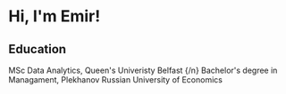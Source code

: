 # Hi, I'm Emir!
## Education
 MSc Data Analytics, Queen's Univeristy Belfast {/n}
 Bachelor's degree in Managament, Plekhanov Russian University of Economics
